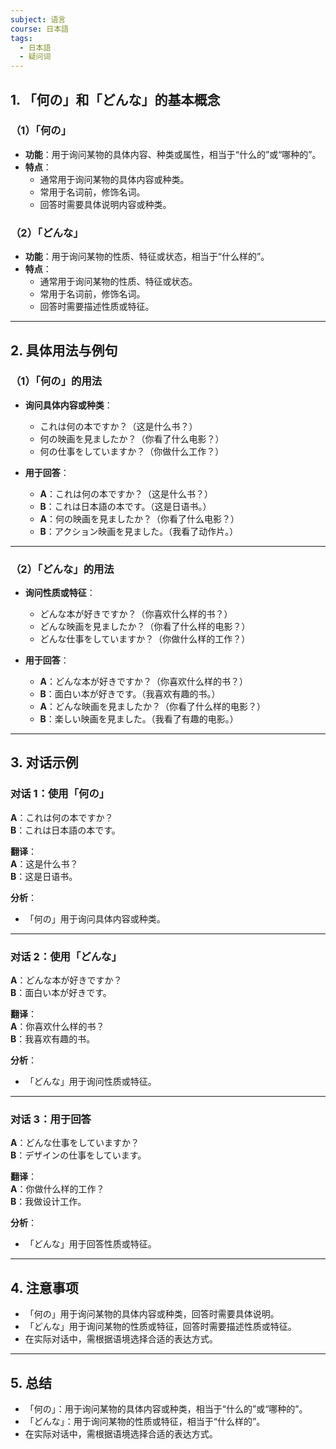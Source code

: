 ```yaml
---
subject: 语言
course: 日本語
tags:
  - 日本語
  - 疑问词
---
```


## 1. **「何の」和「どんな」的基本概念**

### （1）**「何の」**
- **功能**：用于询问某物的具体内容、种类或属性，相当于“什么的”或“哪种的”。
- **特点**：
  - 通常用于询问某物的具体内容或种类。
  - 常用于名词前，修饰名词。
  - 回答时需要具体说明内容或种类。

### （2）**「どんな」**
- **功能**：用于询问某物的性质、特征或状态，相当于“什么样的”。
- **特点**：
  - 通常用于询问某物的性质、特征或状态。
  - 常用于名词前，修饰名词。
  - 回答时需要描述性质或特征。

---

## 2. **具体用法与例句**

### （1）**「何の」的用法**
- **询问具体内容或种类**：
  - これは何の本ですか？（这是什么书？）
  - 何の映画を見ましたか？（你看了什么电影？）
  - 何の仕事をしていますか？（你做什么工作？）

- **用于回答**：
  - **A**：これは何の本ですか？（这是什么书？）
  - **B**：これは日本語の本です。（这是日语书。）
  - **A**：何の映画を見ましたか？（你看了什么电影？）
  - **B**：アクション映画を見ました。（我看了动作片。）

---

### （2）**「どんな」的用法**
- **询问性质或特征**：
  - どんな本が好きですか？（你喜欢什么样的书？）
  - どんな映画を見ましたか？（你看了什么样的电影？）
  - どんな仕事をしていますか？（你做什么样的工作？）

- **用于回答**：
  - **A**：どんな本が好きですか？（你喜欢什么样的书？）
  - **B**：面白い本が好きです。（我喜欢有趣的书。）
  - **A**：どんな映画を見ましたか？（你看了什么样的电影？）
  - **B**：楽しい映画を見ました。（我看了有趣的电影。）

---

## 3. **对话示例**

### 对话 1：使用「何の」
**A**：これは何の本ですか？  
**B**：これは日本語の本です。

**翻译**：  
**A**：这是什么书？  
**B**：这是日语书。

**分析**：
- 「何の」用于询问具体内容或种类。

---

### 对话 2：使用「どんな」
**A**：どんな本が好きですか？  
**B**：面白い本が好きです。

**翻译**：  
**A**：你喜欢什么样的书？  
**B**：我喜欢有趣的书。

**分析**：
- 「どんな」用于询问性质或特征。

---

### 对话 3：用于回答
**A**：どんな仕事をしていますか？  
**B**：デザインの仕事をしています。

**翻译**：  
**A**：你做什么样的工作？  
**B**：我做设计工作。

**分析**：
- 「どんな」用于回答性质或特征。

---

## 4. **注意事项**
- 「何の」用于询问某物的具体内容或种类，回答时需要具体说明。
- 「どんな」用于询问某物的性质或特征，回答时需要描述性质或特征。
- 在实际对话中，需根据语境选择合适的表达方式。

---

## 5. **总结**
- 「何の」：用于询问某物的具体内容或种类，相当于“什么的”或“哪种的”。
- 「どんな」：用于询问某物的性质或特征，相当于“什么样的”。
- 在实际对话中，需根据语境选择合适的表达方式。